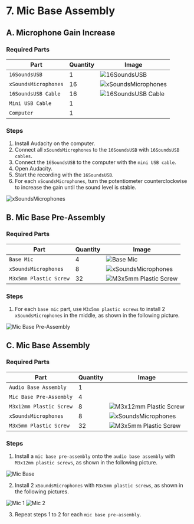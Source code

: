 # 7. Mic Base Assembly

## A. Microphone Gain Increase

### Required Parts

| Part                     | Quantity | Image                                                            |
| ------------------------ | -------- | ---------------------------------------------------------------- |
| `16SoundsUSB`            | 1        | ![16SoundsUSB](images/electronics/16SoundsUSB.jpg)               |
| `xSoundsMicrophones`     | 16       | ![xSoundsMicrophones](images/electronics/8SoundsUSB-mic.jpg)     |
| `16SoundsUSB Cable`      | 16       | ![16SoundsUSB Cable](images/electronics/16SoundsUSB-cable.jpg)   |
| `Mini USB Cable`         | 1        |                                                                  |
| `Computer`               | 1        |                                                                  |

### Steps

1. Install Audacity on the computer.
2. Connect all `xSoundsMicrophones` to the `16SoundsUSB` with `16SoundsUSB cables`.
3. Connect the `16SoundsUSB` to the computer with the `mini USB cable`.
4. Open Audacity.
5. Start the recording with the `16SoundsUSB`.
6. For each `xSoundsMicrophones`, turn the potentiometer counterclockwise to increase the gain until the sound level is
   stable.

![xSoundsMicrophones](images/assemblies/07A%208SoundsUSB%20Mic%20pot.jpg)

## B. Mic Base Pre-Assembly

### Required Parts

| Part                     | Quantity | Image                                                          |
| ------------------------ | -------- | -------------------------------------------------------------- |
| `Base Mic`               | 4        | ![Base Mic](images/3d-printed-parts/base-mic.jpg)              |
| `xSoundsMicrophones`     | 8        | ![xSoundsMicrophones](images/electronics/8SoundsUSB-mic.jpg)   |
| `M3x5mm Plastic Screw`   | 32       | ![M3x5mm Plastic Screw](images/hardware/M3x5mm-plastic.jpg)    |

### Steps

1. For each `base mic` part, use `M3x5mm plastic screws` to install 2 `xSoundsMicrophones` in the middle, as shown in
   the following picture.

![Mic Base Pre-Assembly](images/assemblies/07B%20base%20mic.jpg)

## C. Mic Base Assembly

### Required Parts

| Part                     | Quantity | Image                                                           |
| ------------------------ | -------- | --------------------------------------------------------------- |
| `Audio Base Assembly`    | 1        |                                                                 |
| `Mic Base Pre-Assembly`  | 4        |                                                                 |
| `M3x12mm Plastic Screw`  | 8        | ![M3x12mm Plastic Screw](images/hardware/M3x12mm-plastic.jpg)   |
| `xSoundsMicrophones`     | 8        | ![xSoundsMicrophones](images/electronics/8SoundsUSB-mic.jpg)    |
| `M3x5mm Plastic Screw`   | 32       | ![M3x5mm Plastic Screw](images/hardware/M3x5mm-plastic.jpg)     |

### Steps

1. Install a `mic base pre-assembly` onto the `audio base assembly` with `M3x12mm plastic screws`, as shown in the
   following picture.

![Mic Base](images/assemblies/07C%20mic%20base.jpg)

2. Install 2 `xSoundsMicrophones` with `M3x5mm plastic screws`, as shown in the following pictures.

![Mic 1](images/assemblies/07C%20mic%201.jpg)
![Mic 2](images/assemblies/07C%20mic%202.jpg)

3. Repeat steps 1 to 2 for each `mic base pre-assembly`.
